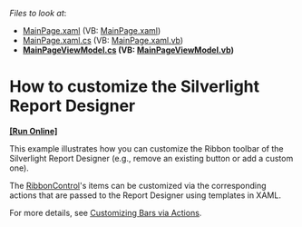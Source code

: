 <!-- default file list -->
*Files to look at*:

* [MainPage.xaml](./CS/SilverlightApplication_ReportDesigner_CustomButton/MainPage.xaml) (VB: [MainPage.xaml](./VB/SilverlightApplication_ReportDesigner_CustomButton/MainPage.xaml))
* [MainPage.xaml.cs](./CS/SilverlightApplication_ReportDesigner_CustomButton/MainPage.xaml.cs) (VB: [MainPage.xaml.vb](./VB/SilverlightApplication_ReportDesigner_CustomButton/MainPage.xaml.vb))
* **[MainPageViewModel.cs](./CS/SilverlightApplication_ReportDesigner_CustomButton/MainPageViewModel.cs) (VB: [MainPageViewModel.vb](./VB/SilverlightApplication_ReportDesigner_CustomButton/MainPageViewModel.vb))**
<!-- default file list end -->
# How to customize the Silverlight Report Designer
<!-- run online -->
**[[Run Online]](https://codecentral.devexpress.com/e3769)**
<!-- run online end -->


<p>This example illustrates how you can customize the Ribbon toolbar of the Silverlight Report Designer (e.g., remove an existing button or add a custom one).</p>
<p>The <a href="http://documentation.devexpress.com/#WPF/clsDevExpressXpfRibbonRibbonControltopic"><u>RibbonControl</u></a>'s items can be customized via the corresponding actions that are passed to the Report Designer using templates in XAML.</p>
<p>For more details, see <a href="http://documentation.devexpress.com/#Silverlight/CustomDocument5038"><u>Customizing Bars via Actions</u></a>.</p>

<br/>


